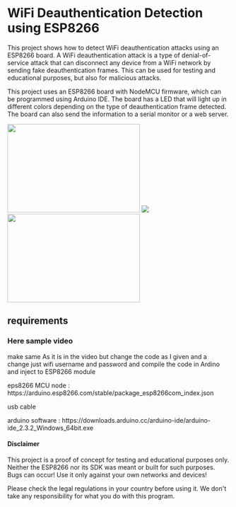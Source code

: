 <h1>WiFi Deauthentication Detection using ESP8266</h1>
<p>This project shows how to detect WiFi deauthentication attacks using an ESP8266 board. A WiFi deauthentication attack is a type of denial-of-service attack that can disconnect any device from a WiFi network by sending fake deauthentication frames. This can be used for testing and educational purposes, but also for malicious attacks.</p>
<p>This project uses an ESP8266 board with NodeMCU firmware, which can be programmed using Arduino IDE. The board has a LED that will light up in different colors depending on the type of deauthentication frame detected. The board can also send the information to a serial monitor or a web server.</p>
<img src="https://protosupplies.com/wp-content/uploads/2018/07/ESP8266-NodeMCU-V1.0-ESP-12E-WiFi-Module.jpg" width="300" height="200">
<img src="https://iotdesignpro.com/sites/default/files/main-image/ESP8266-based-Webserver-to-Control-LED-from-Webpage.jpg">
<img src="https://cdn.shortpixel.ai/spai/q_lossy+ret_img/https://i2.wp.com/www.electroniclinic.com/wp-content/uploads/2020/06/NodeMCU_PWM_Pins.png?w=1281&ssl=1" width="300" height="200">
<h2> requirements  </h2>
<h3>Here sample video</h3>
<p>make same As it is in the video but change the code as I given and a change just wifi username and password and compile the code in Ardino and inject to ESP8266 module </p>
<p>eps8266 MCU node : https://arduino.esp8266.com/stable/package_esp8266com_index.json </p> 
<p>usb cable</p>
<p> arduino software : https://downloads.arduino.cc/arduino-ide/arduino-ide_2.3.2_Windows_64bit.exe </p> 

<h4>Disclaimer</h4>
<p>This project is a proof of concept for testing and educational purposes only. Neither the ESP8266 nor its SDK was meant or built for such purposes. Bugs can occur! Use it only against your own networks and devices!</p>
<p>Please check the legal regulations in your country before using it. We don't take any responsibility for what you do with this program.</p>
